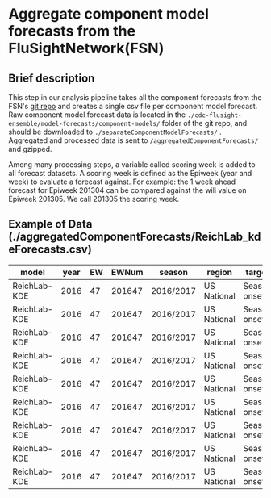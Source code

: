 Aggregate component model forecasts from the FluSightNetwork(FSN)
===============

## Brief description

This step in our analysis pipeline takes all the component forecasts from the FSN's [git repo](https://github.com/FluSightNetwork/cdc-flusight-ensemble) and creates a single csv file per component model forecast. 
Raw component model forecast data is located in the `./cdc-flusight-ensemble/model-forecasts/component-models/` folder of the git repo, and should be downloaded to `./separateComponentModelForecasts/` .
Aggregated and processed data is sent to `/aggregatedComponentForecasts/` and gzipped.

Among many processing steps, a variable called scoring week is added to all forecast datasets. 
A scoring week is defined as the Epiweek (year and week) to evaluate a forecast against.
For example: the 1 week ahead forecast for Epiweek 201304 can be compared against the wili value on Epiweek 201305.
We call 201305 the scoring week.

## Example of Data (./aggregatedComponentForecasts/ReichLab_kdeForecasts.csv)

model         |  year  |  EW  |  EWNum   |  season     |  region       |  target        |  bin0  |  bin1  |  prob                  |  scoringWeek
--------------|--------|------|----------|-------------|---------------|----------------|--------|--------|------------------------|-------------
ReichLab-KDE  |  2016  |  47  |  201647  |  2016/2017  |  US National  |  Season onset  |  40    |  41    |  0.014663              |  201739.0
ReichLab-KDE  |  2016  |  47  |  201647  |  2016/2017  |  US National  |  Season onset  |  41    |  42    |  0.012394              |  201739.0
ReichLab-KDE  |  2016  |  47  |  201647  |  2016/2017  |  US National  |  Season onset  |  42    |  43    |  0.005586              |  201739.0
ReichLab-KDE  |  2016  |  47  |  201647  |  2016/2017  |  US National  |  Season onset  |  43    |  44    |  0.004262              |  201739.0
ReichLab-KDE  |  2016  |  47  |  201647  |  2016/2017  |  US National  |  Season onset  |  44    |  45    |  0.015041999999999996  |  201739.0
ReichLab-KDE  |  2016  |  47  |  201647  |  2016/2017  |  US National  |  Season onset  |  45    |  46    |  0.027051              |  201739.0
ReichLab-KDE  |  2016  |  47  |  201647  |  2016/2017  |  US National  |  Season onset  |  46    |  47    |  0.045679              |  201739.0
ReichLab-KDE  |  2016  |  47  |  201647  |  2016/2017  |  US National  |  Season onset  |  47    |  48    |  0.066482              |  201739.0
ReichLab-KDE  |  2016  |  47  |  201647  |  2016/2017  |  US National  |  Season onset  |  48    |  49    |  0.08302899999999999   |  201739.0
